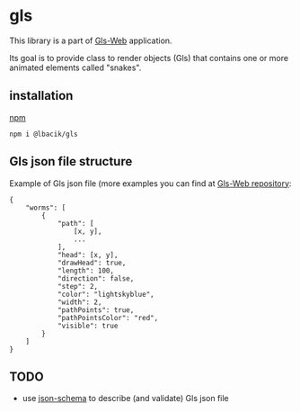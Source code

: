 # gls

This library is a part of [Gls-Web](https://github.com/lbacik/gls-web) application.

Its goal is to provide class to render objects (Gls) that contains one or more animated elements called "snakes".  

## installation

[npm](https://www.npmjs.com/package/@lbacik/gls)

    npm i @lbacik/gls
    
## Gls json file structure

Example of Gls json file (more examples you can find at
[Gls-Web repository](https://github.com/lbacik/gls-web/tree/master/examples):

    {
        "worms": [
            {
                "path": [
                    [x, y],
                    ...
                ],
                "head": [x, y],
                "drawHead": true,
                "length": 100,
                "direction": false,
                "step": 2,
                "color": "lightskyblue",
                "width": 2,
                "pathPoints": true,
                "pathPointsColor": "red",
                "visible": true
            }
        ]
    }

## TODO

* use [json-schema](https://json-schema.org) to describe (and validate) Gls json file
